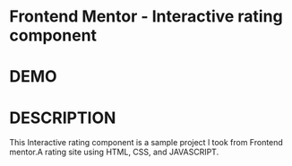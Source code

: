 # Frontend Mentor - Interactive rating component

# DEMO




# DESCRIPTION
This Interactive rating component is a sample project l took from Frontend mentor.A rating site using HTML, CSS, and JAVASCRIPT.